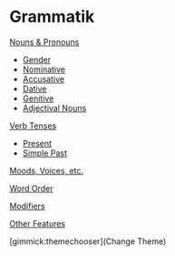 # Grammatik

[Nouns & Pronouns]()

  * [Gender](nouns/gender.md)
  * [Nominative](nouns/nominative.md)
  * [Accusative](accusative.md)
  * [Dative](dative.md)
  * [Genitive](genitive.md)
  * [Adjectival Nouns](adjnouns.md)

[Verb Tenses]()

* [Present](present.md)
* [Simple Past](simplepast.md)

[Moods, Voices, etc.]()

[Word Order]()

[Modifiers]()

[Other Features]()

[gimmick:themechooser](Change Theme)